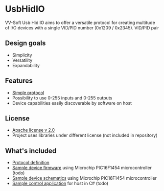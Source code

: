 # UsbHidIO
VV-Soft Usb Hid IO aims to offer a versatile protocol for creating multitude of I/O devices with a single VID/PID number (0x1209 / 0x2345). VID/PID pair

## Design goals
 - Simplicity
 - Versatility
 - Expandability
 
## Features
 - [Simple protocol](PROTOCOL.md)
 - Possibility to use 0-255 inputs and 0-255 outputs
 - Device capabilities easily discoverable by software on host
 
## License
 - [Apache license v 2.0](LICENSE)
 - Project uses libraries under different license (not included in repository)

## What's included
- [Protocol definition](PROTOCOL.md)
- [Sample device firmware](Device/Example/PicFirmware) using Microchip PIC16F1454 microcontroller (todo)
- [Sample device schematics](Device/Example/Schematics) using Microchip PIC16F1454 microcontroller
- [Sample control application](Host/CsSample) for host in C# (todo)
